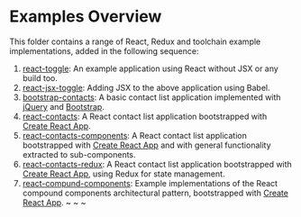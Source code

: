# Examples Overview

This folder contains a range of React, Redux and toolchain example implementations, added in the following sequence:

1. [react-toggle](react-toggle): An example application using React without JSX or any build too.
2. [react-jsx-toggle](react-jsx-toggle): Adding JSX to the above application using Babel.
3. [bootstrap-contacts](bootstrap-contacts): A basic contact list application implemented with [jQuery](https://jquery.com/) and [Bootstrap](https://getbootstrap).
4. [react-contacts](react-contacts): A React contact list application bootstrapped with [Create React App](https://create-react-app.dev/).
5. [react-contacts-components](react-contacts-components): A React contact list application bootstrapped with [Create React App](https://create-react-app.dev/) and with general functionality extracted to sub-components.
6. [react-contacts-redux](react-contacts-redux): A React contact list application bootstrapped with [Create React App](https://create-react-app.dev/), using Redux for state  management.
7. [react-compund-components](react-compund-components): Example implementations of the React compound components architectural pattern, bootstrapped with [Create React App](https://create-react-app.dev/).
~
~
~
